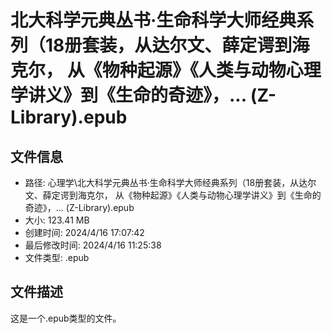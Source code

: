 ﻿# 北大科学元典丛书·生命科学大师经典系列（18册套装，从达尔文、薛定谔到海克尔， 从《物种起源》《人类与动物心理学讲义》到《生命的奇迹》，... (Z-Library).epub

## 文件信息
- 路径: 心理学\北大科学元典丛书·生命科学大师经典系列（18册套装，从达尔文、薛定谔到海克尔， 从《物种起源》《人类与动物心理学讲义》到《生命的奇迹》，... (Z-Library).epub
- 大小: 123.41 MB
- 创建时间: 2024/4/16 17:07:42
- 最后修改时间: 2024/4/16 11:25:38
- 文件类型: .epub

## 文件描述
这是一个.epub类型的文件。

